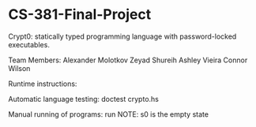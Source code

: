 # CS-381-Final-Project
Crypt0: statically typed programming language with password-locked executables.

Team Members:
	Alexander Molotkov 
	Zeyad Shureih
	Ashley Vieira
	Connor Wilson

Runtime instructions:

Automatic language testing: doctest crypto.hs
	
Manual running of programs: run <YourProgram> <State>
NOTE: s0 is the empty state
